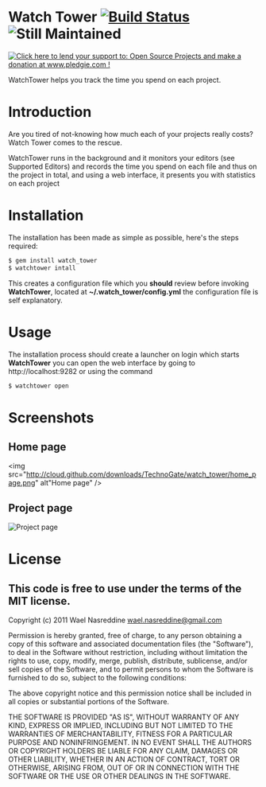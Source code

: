 # Watch Tower [![Build Status](http://travis-ci.org/TechnoGate/watch_tower.png)](http://travis-ci.org/TechnoGate/watch_tower) ![Still Maintained](http://stillmaintained.com/TechnoGate/watch_tower.png)

[![Click here to lend your support to: Open Source Projects and make a donation at www.pledgie.com !](http://www.pledgie.com/campaigns/16123.png?skin_name=chrome)](http://www.pledgie.com/campaigns/16123)

WatchTower helps you track the time you spend on each project.

# Introduction

Are you tired of not-knowing how much each of your projects really costs? Watch Tower
comes to the rescue.

WatchTower runs in the background and it monitors your editors (see Supported
Editors) and records the time you spend on each file and thus on the project
in total, and using a web interface, it presents you with statistics on each
project

# Installation

The installation has been made as simple as possible, here's the steps required:

```bash
$ gem install watch_tower
$ watchtower intall
```

This creates a configuration file which you __should__ review before invoking
__WatchTower__, located at __~/.watch_tower/config.yml__ the configuration file
is self explanatory.

# Usage

The installation process should create a launcher on login which starts
__WatchTower__ you can open the web interface by going to
http://localhost:9282 or using the command

```bash
$ watchtower open
```

# Screenshots

## Home page

<img src="http://cloud.github.com/downloads/TechnoGate/watch_tower/home_page.png" alt"Home page" />

## Project page

<img src="http://cloud.github.com/downloads/TechnoGate/watch_tower/project_page.png" alt="Project page" />

# License

## This code is free to use under the terms of the MIT license.

Copyright (c) 2011 Wael Nasreddine <wael.nasreddine@gmail.com>

Permission is hereby granted, free of charge, to any person obtaining
a copy of this software and associated documentation files (the
"Software"), to deal in the Software without restriction, including
without limitation the rights to use, copy, modify, merge, publish,
distribute, sublicense, and/or sell copies of the Software, and to
permit persons to whom the Software is furnished to do so, subject to
the following conditions:

The above copyright notice and this permission notice shall be
included in all copies or substantial portions of the Software.

THE SOFTWARE IS PROVIDED "AS IS", WITHOUT WARRANTY OF ANY KIND,
EXPRESS OR IMPLIED, INCLUDING BUT NOT LIMITED TO THE WARRANTIES OF
MERCHANTABILITY, FITNESS FOR A PARTICULAR PURPOSE AND
NONINFRINGEMENT. IN NO EVENT SHALL THE AUTHORS OR COPYRIGHT HOLDERS BE
LIABLE FOR ANY CLAIM, DAMAGES OR OTHER LIABILITY, WHETHER IN AN ACTION
OF CONTRACT, TORT OR OTHERWISE, ARISING FROM, OUT OF OR IN CONNECTION
WITH THE SOFTWARE OR THE USE OR OTHER DEALINGS IN THE SOFTWARE.